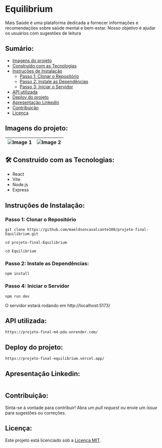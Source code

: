 # Equilibrium

Mais Saúde é uma plataforma dedicada a fornecer informações e recomendações sobre saúde mental e bem-estar. Nosso objetivo é ajudar os usuários com sugestões de leitura

## Sumário:

- [Imagens do projeto](#imagens-do-projeto)
- [Construído com as Tecnologias](#🛠️-construído-com-as-tecnologias)
- [Instruções de Instalação](#instruções-de-instalação)
  - [Passo 1: Clonar o Repositório](#passo-1-clonar-o-repositório)
  - [Passo 2: Instale as Dependências](#passo-2-instale-as-dependências)
  - [Passo 3: Iniciar o Servidor](#passo-4-iniciar-o-servidor)
- [API utilizada](#api-utilizada)
- [Deploy do projeto](#deploy-do-projeto)
- [Apresentação Linkedin](#apresentação-linkedin)
- [Contribuição](#contribuição)
- [Licença](#licença)

## Imagens do projeto:

| ![Image 1](./imagens-site/Macbook-Air-maissaude-alpha.vercel.app.png) | ![Image 2](./imagens-site/Xiaomi-Mi-11i-maissaude-alpha.vercel.app.png) |
| --------------------------------------------------------------------- | ----------------------------------------------------------------------- |

## 🛠️ Construído com as Tecnologias:

- React
- Vite
- Node.js
- Express

## Instruções de Instalação:

### Passo 1: Clonar o Repositório

```
git clone https://github.com/maeldsoncavalcante100/projeto-final-Equilibrium.git

cd projeto-final-Equilibrium

cd Equilibrium
```

### Passo 2: Instale as Dependências:

```
npm install
```

### Passo 4: Iniciar o Servidor

```
npm run dev
```

O servidor estará rodando em http://localhost:5173/

## API utilizada:

```
https://projeto-final-m4-pda.onrender.com/
```

## Deploy do projeto:

```
https://projeto-final-equilibrium.vercel.app/
```

## Apresentação Linkedin:

```

```

## Contribuição:

Sinta-se à vontade para contribuir! Abra um _pull request_ ou envie um _issue_ para sugestões ou correções.

## Licença:

Este projeto está licenciado sob a [Licença MIT](LICENSE).